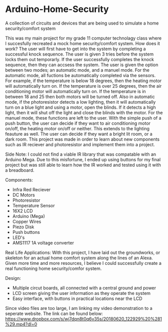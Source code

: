 # Arduino-Home-Security
A collection of circuits and devices that are being used to simulate a home security/comfort system

This was my main project for my grade 11 computer technolagy class where I succesfully recreated a mock home security/comfort system. How does it work? The user will first have to get into the system by completing a successful knock sequence. The user is given 3 tries before the system locks them out temporarly. If the user successfully completes the knock sequence, then they can accsess the system. The user is given the option between two modes; an automatic mode, and a manuel mode. For the automatic mode, all fuctions be automatically completed via the sensors. For example, if the temperature is below 18 degrees, then the heating motor will automatically turn on. If the temperature is over 25 degrees, then the air conditioning motor will automatically turn on. If the temperature is in between 18 and 25 then both motors will be turned off. Also in automatic mode, if the photoresistor detects a low lighting, then it will automatically turn on a blue light and using a motor, open the blinds. If it detects a high light, then it will shut off the light and close the blinds with the motor. For the manuel mode, these functions are left to the user. With the simple push of a push button, the user can decide if they want to air conditioning motor on/off, the heating motor on/off or neither. This extends to the lighting feauture as well. The user can decide if they want a bright lit room, or a dark room. This project was made in order to learn about new components such as IR reciever and photoresistor and implement them into a project.

Side Note: I could not find a viable IR library that was compatable with an Arduino Mega. Due to this misfortune, I ended up using buttons for my final project but was still able to learn how the IR worked and tested using it with a breadboard.

Components:
- Infra Red Reciever
- DC Motors
- Photoresistor
- Temperature Sensor
- 16X2 LCD
- Arduino (Mega)
- Copper Wires
- Piezo Disk
- Push buttons
- LED's
- AMS1117 1A voltage converter

Real Life Applications:
With this project, I have laid out the groundworks, or skeleton for an actual home comfort system along the lines of an Alexa. Given more time and more resources, I believe I could successfully create a real functioning home security/comfor system.


Design:
- Multiple circut boards, all connected with a central ground and power
- LCD screen giving the user information as they operate the system
- Easy interface, with buttons in practical locations near the LCD

Since video files are too large, I am linking my video demonstration to a seperate website. The link can be found below:
https://www.dropbox.com/s/wj7dqn8t0q6v35s/20180620_122929%20%281%29.mp4?dl=0
